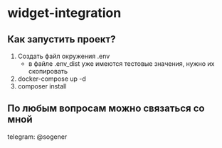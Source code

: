 # widget-integration

## Как запустить проект?

1. Создать файл окружения .env
    - в файле .env_dist уже имеются тестовые значения, нужно их скопировать
2. docker-compose up -d
3. composer install

## По любым вопросам можно связаться со мной

telegram: @sogener
